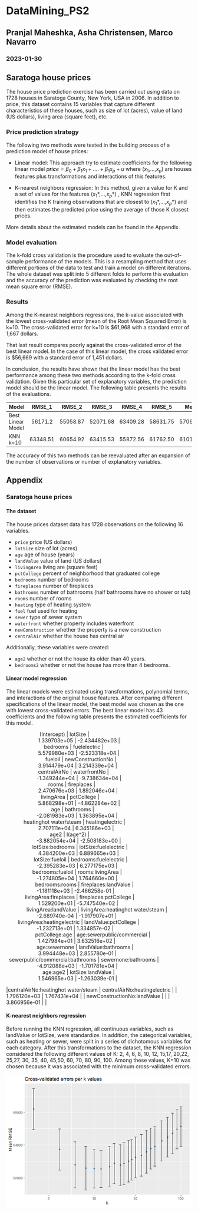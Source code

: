 # DataMining\_PS2

## Pranjal Maheshka, Asha Christensen, Marco Navarro

### 2023-01-30

## Saratoga house prices

The house price prediction exercise has been carried out using data on
1728 houses in Saratoga County, New York, USA in 2006. In addition to
price, this dataset contains 15 variables that capture different
characteristics of these houses, such as size of lot (acres), value of
land (US dollars), living area (square feet), etc.

### Price prediction strategy

The following two methods were tested in the building process of a
prediction model of house prices:

-   Linear model: This approach try to estimate coefficients for the
    following linear model
    *p**r**i**c**e* = *β*<sub>0</sub> + *β*<sub>1</sub>*x*<sub>1</sub> + .... + *β*<sub>1</sub>*x*<sub>*p*</sub> + *u*
    where (*x*<sub>1</sub>,...,*x*<sub>*p*</sub>) are houses features
    plus transformations and interactions of this features.

-   K-nearest neighbors regression: In this method, given a value for K
    and a set of values for the features
    (*x*<sub>1</sub>\*,...,*x*<sub>*p*</sub>\*) , KNN regression first
    identifies the K training observations that are closest to
    (*x*<sub>1</sub>\*,...,*x*<sub>*p*</sub>\*) and then estimates the
    predicted price using the average of those K closest prices.

More details about the estimated models can be found in the Appendix.

### Model evaluation

The k-fold cross validation is the procedure used to evaluate the
out-of-sample performance of the models. This is a resampling method
that uses different portions of the data to test and train a model on
different iterations. The whole dataset was split into 5 different folds
to perform this evaluation and the accuracy of the prediction was
evaluated by checking the root mean square error (RMSE).

### Results

Among the K-nearest neighbors regressions, the k-value associated with
the lowest cross-validated error (mean of the Root Mean Squared Error)
is k=10. The cross-validated error for k=10 is $61,968 with a standard
error of 1,667 dollars.

That last result compares poorly against the cross-validated error of
the best linear model. In the case of this linear model, the cross
validated error is $56,669 with a standard error of 1,451 dollars.

In conclusion, the results have shown that the linear model has the best
performance among these two methods according to the k-fold cross
validation. Given this particular set of explanatory variables, the
prediction model should be the linear model. The following table
presents the results of the evaluations.

<table style="width:100%;">
<colgroup>
<col style="width: 23%" />
<col style="width: 11%" />
<col style="width: 11%" />
<col style="width: 11%" />
<col style="width: 11%" />
<col style="width: 11%" />
<col style="width: 11%" />
<col style="width: 9%" />
</colgroup>
<thead>
<tr class="header">
<th>Model</th>
<th style="text-align: center;">RMSE_1</th>
<th style="text-align: center;">RMSE_2</th>
<th style="text-align: center;">RMSE_3</th>
<th style="text-align: center;">RMSE_4</th>
<th style="text-align: center;">RMSE_5</th>
<th style="text-align: center;">Mean</th>
<th style="text-align: center;">Sd Dev</th>
</tr>
</thead>
<tbody>
<tr class="odd">
<td>Best Linear Model</td>
<td style="text-align: center;">56171.2</td>
<td style="text-align: center;">55058.87</td>
<td style="text-align: center;">52071.68</td>
<td style="text-align: center;">63409.28</td>
<td style="text-align: center;">58631.75</td>
<td style="text-align: center;">57068.56</td>
<td style="text-align: center;">1903.43</td>
</tr>
<tr class="even">
<td>KNN k=10</td>
<td style="text-align: center;">63348.51</td>
<td style="text-align: center;">60654.92</td>
<td style="text-align: center;">63415.53</td>
<td style="text-align: center;">55872.56</td>
<td style="text-align: center;">61762.50</td>
<td style="text-align: center;">61010.80</td>
<td style="text-align: center;">1384.57</td>
</tr>
</tbody>
</table>

The accuracy of this two methods can be reevaluated after an expansion
of the number of observations or number of explanatory variables.

## Appendix

### Saratoga house prices

#### The dataset

The house prices dataset data has 1728 observations on the following 16
variables.

-   `price` price (US dollars)
-   `lotSize` size of lot (acres)
-   `age` age of house (years)
-   `landValue` value of land (US dollars)
-   `livingArea` living are (square feet)
-   `pctCollege` percent of neighborhood that graduated college
-   `bedrooms` number of bedrooms
-   `fireplaces` number of fireplaces
-   `bathrooms` number of bathrooms (half bathrooms have no shower or
    tub)
-   `rooms` number of rooms
-   `heating` type of heating system
-   `fuel` fuel used for heating
-   `sewer` type of sewer system
-   `waterfront` whether property includes waterfront
-   `newConstruction` whether the property is a new construction
-   `centralAir` whether the house has central air

Additionally, these variables were created:

-   `age2` whether or not the house its older than 40 years.
-   `bedrooms2` whether or not the house has more than 4 bedrooms.

#### Linear model regression

The linear models were estimated using transformations, polynomial
terms, and interactions of the original house features. After comparing
different specifications of the linear model, the best model was chosen
as the one with lowest cross-validated errors. The best linear model has
43 coefficients and the following table presents the estimated
coefficients for this model.

                       (Intercept) | lotSize |  
                      1.339703e+05 | -2.434482e+03 |  
                          bedrooms | fuelelectric |  
                      5.579980e+03 | -2.523318e+04 |  
                           fueloil | newConstructionNo |  
                      3.914479e+04 | 3.214339e+04 |  
                      centralAirNo | waterfrontNo |  
                     -1.349244e+04 | -9.738634e+04 |  
                             rooms | fireplaces |  
                      2.470676e+03 | 1.892046e+04 |  
                        livingArea | pctCollege |  
                      5.868298e+01 | -4.862284e+02 |  
                               age | bathrooms |  
                     -2.081983e+03 | 1.363895e+04 |  
            heatinghot water/steam | heatingelectric |  
                      2.707111e+04 | 6.345186e+03 |  
                              age2 | I(age^2) |  
                     -3.882054e+04 | -2.508183e+00 |  
                  lotSize:bedrooms | lotSize:fuelelectric |  
                      4.384200e+03 | 6.889665e+03 |  
                   lotSize:fueloil | bedrooms:fuelelectric |  
                     -2.395283e+03 | 6.277175e+03 |  
                  bedrooms:fueloil | rooms:livingArea |  
                     -1.274805e+04 | 1.764660e+00 |  
                    bedrooms:rooms | fireplaces:landValue |  
                     -1.181118e+03 | -2.466258e-01 |  
             livingArea:fireplaces | fireplaces:pctCollege |  
                      1.529200e+01 | -5.747540e+02 |  
              livingArea:landValue | livingArea:heatinghot water/steam
|  
                     -2.689740e-04 | -1.917907e+01 |  
        livingArea:heatingelectric | landValue:pctCollege |  
                     -1.232713e+01 | 1.334857e-02 |  
                    pctCollege:age | age:sewerpublic/commercial |  
                      1.427984e+01 | 3.632516e+02 |  
                     age:sewernone | landValue:bathrooms |  
                      3.994448e+03 | 2.855780e-01 |  
  sewerpublic/commercial:bathrooms | sewernone:bathrooms |  
                     -4.912088e+03 | -1.701781e+04 |  
                         age:age2 | lotSize:landValue |  
                      1.546965e+03 | -1.263039e-01 |

|centralAirNo:heatinghot water/steam | centralAirNo:heatingelectric | |
1.796120e+03 | 1.767431e+04 | | newConstructionNo:landValue | | |
3.866956e-01 | |

#### K-nearest neighbors regression

Before running the KNN regression, all continuous variables, such as
landValue or lotSize, were standardize. In addition, the categorical
variables, such as heating or sewer, were split in a series of
dichotomous variables for each category. After this transformations to
the dataset, the KNN regression considered the following different
values of K: 2, 4, 6, 8, 10, 12, 15,17, 20,22, 25,27, 30, 35, 40, 45,50,
60, 70, 80, 90, 100. Among these values, K=10 was chosen because it was
associated with the minimum cross-validated errors.

![](PS2_files/figure-markdown_strict/knn-1.png)
